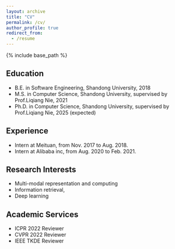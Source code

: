 ```yaml
---
layout: archive
title: "CV"
permalink: /cv/
author_profile: true
redirect_from:
  - /resume
---
```


{% include base_path %}

## Education
<!-- ====== -->
* B.E. in Software Engineering, Shandong University, 2018
* M.S. in Computer Science, Shandong University, supervised by Prof.Liqiang Nie, 2021
* Ph.D. in Computer Science, Shandong University, supervised by Prof.Liqiang Nie, 2025 (expected)

## Experience
<!-- ====== -->
* Intern at Meituan, from Nov. 2017 to Aug. 2018.
* Intern at Alibaba inc, from Aug. 2020 to Feb. 2021.

## Research Interests
<!-- ====== -->
* Multi-modal representation and computing
* Information retrieval, 
* Deep learning

## Academic Services
<!-- ===== -->
* ICPR 2022 Reviewer
* CVPR 2022 Reviewer
* IEEE TKDE Reviewer

<!-- Publications
======
  <ul>{% for post in site.publications %}
    {% include archive-single-cv.html %}
  {% endfor %}</ul> -->

